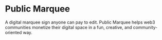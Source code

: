 # Public Marquee

A digital marquee sign anyone can pay to edit. Public Marquee helps web3 communities monetize their digital space in a fun, creative, and community-oriented way.

